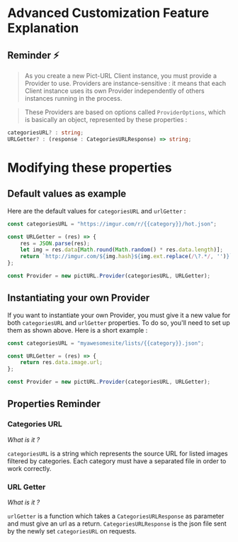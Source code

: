 # Advanced Customization Feature Explanation

## Reminder ⚡️

> As you create a new Pict-URL Client instance, you must provide a Provider to use. Providers are instance-sensitive : it means that each Client instance uses its own Provider independently of others instances running in the process.

> These Providers are based on options called `ProviderOptions`, which is basically an object, represented by these properties :


```ts
categoriesURL? : string;
URLGetter? : (response : CategoriesURLResponse) => string;
```

# Modifying these properties

## Default values as example

Here are the default values for `categoriesURL` and `urlGetter` :

```js
const categoriesURL = "https://imgur.com/r/{{category}}/hot.json";

const URLGetter = (res) => {
    res = JSON.parse(res);
    let img = res.data[Math.round(Math.random() * res.data.length)];
    return `http://imgur.com/${img.hash}${img.ext.replace(/\?.*/, '')}`;
};

const Provider = new pictURL.Provider(categoriesURL, URLGetter);
```

## Instantiating your own Provider

If you want to instantiate your own Provider, you must give it a new value for both `categoriesURL` and `urlGetter` properties. To do so, you'll need to set up them as shown above. Here is a short example :

```js
const categoriesURL = "myawesomesite/lists/{{category}}.json";

const URLGetter = (res) => {
    return res.data.image.url;
};

const Provider = new pictURL.Provider(categoriesURL, URLGetter);
```

## Properties Reminder

### Categories URL

_What is it ?_

`categoriesURL` is a string which represents the source URL for listed images filtered by categories. Each category must have a separated file in order to work correctly.

### URL Getter

_What is it ?_

`urlGetter` is a function which takes a `CategoriesURLResponse` as parameter and must give an url as a return. `CategoriesURLResponse` is the json file sent by the newly set `categoriesURL` on requests.
